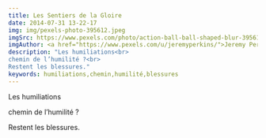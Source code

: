 ```yaml
---
title: Les Sentiers de la Gloire
date: 2014-07-31 13-22-17
img: img/pexels-photo-395612.jpeg
imgSrc: https://www.pexels.com/photo/action-ball-ball-shaped-blur-395612/
imgAuthor: <a href="https://www.pexels.com/u/jeremyperkins/">Jeremy Perkins</a>
description: "Les humiliations<br>
chemin de l’humilité ?<br>
Restent les blessures."
keywords: humiliations,chemin,humilité,blessures
---
```

Les humiliations

chemin de l’humilité ?

Restent les blessures.
